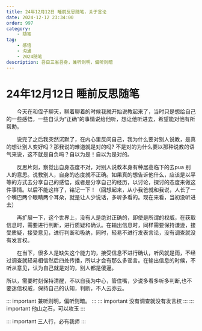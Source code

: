 ```yaml
---
title: 24年12月12日 睡前反思随笔，关于言论
date: 2024-12-12 23:34:00
order: 997
category:
    - 随笔
tag: 
    - 感悟
    - 沟通
    - 2024随笔
description: 吾日三省吾身，兼听则明，偏听则暗
---
```

# 24年12月12日 睡前反思随笔
 &emsp;&emsp;今天在和侄子聊天，聊着聊着的时候我就开始说教起来了，当时只是想给自己的一些感悟，一些自认为“正确”的事情说给他听，想让他听进去，希望能对他有所帮助。

 &emsp;&emsp;说完了之后我突然沉默了，在内心里反问自己，我为什么要对别人说教，是真的想让别人变好吗？那我说的难道就是对的吗? 不是对的为什么要以那种说教的语气来说，这不就是自负吗？自以为是！自以为是对的。

 &emsp;&emsp;反思片刻，察觉出自身态度不对，对别人说教本身有种居高临下的去pua 别人的意思。说教别人，自身的态度就不正确。如果真的想告诉他什么，应该是以平等的方式去分享自己的感悟，或者是分享自己的经历，以讨论，探讨的态度来做这件事情。以后不能这样了，铭记一下！（回想起来，从小我爸就和我说，人长了一个嘴巴两个眼睛两个耳朵，就是让人少说话，多听多看的。现在来看，当初没听进去）

 &emsp;&emsp;再扩展一下，这个世界上，没有人是绝对正确的，即使是所谓的权威，在获取信息时，需要进行判断，进行质疑和确认。在输出信息时，同样需要保持谦逊，接受质疑，接受意见，进行判断和吸纳，同时，轻易不进行发表言论，没有调查就没有发言权。

 &emsp;&emsp;在当下，很多人是缺失这个能力的，接受信息不进行确认，听风就是雨，不经过调查就轻易相信然后四处传播，所以才会有那么多谣言。在输出信息的时候，不听从意见，认为自己就是对的，别人都是傻逼。

 所以，需要时刻保持清醒，不以自我为中心，管住嘴，少说多看多听多判断,也不要迷信权威，保持自己的认知，判断，不人云亦云。



::: important
兼听则明，偏听则暗。
:::
::: important
没有调查就没有发言权
:::
::: important
他山之石，可以攻玉
:::

::: important
三人行，必有我师
:::